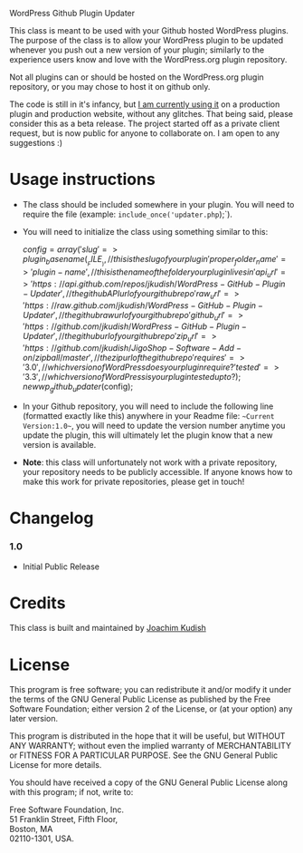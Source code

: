 WordPress Github Plugin Updater

This class is meant to be used with your Github hosted WordPress plugins. The purpose of the class is to allow your WordPress plugin to be updated whenever you push out a new version of your plugin; similarly to the experience users know and love with the WordPress.org plugin repository. 

Not all plugins can or should be hosted on the WordPress.org plugin repository, or you may chose to host it on github only. 

The code is still in it's infancy, but [I am currently using it](https://github.com/jkudish/JigoShop-Software-Add-on) on a production plugin and production website, without any glitches. That being said, please consider this as a beta release. The project started off as a private client request, but is now public for anyone to collaborate on. I am open to any suggestions :)

Usage instructions
===========

* The class should be included somewhere in your plugin. You will need to require the file (example: `include_once('updater.php`);`). 
* You will need to initialize the class using something similar to this:
	
	$config = array(
		'slug' => plugin_basename(__FILE__), // this is the slug of your plugin
		'proper_folder_name' => 'plugin-name', // this is the name of the folder your plugin lives in
		'api_url' => 'https://api.github.com/repos/jkudish/WordPress-GitHub-Plugin-Updater', // the github API url of your github repo
		'raw_url' => 'https://raw.github.com/jkudish/WordPress-GitHub-Plugin-Updater', // the github raw url of your github repo
		'github_url' => 'https://github.com/jkudish/WordPress-GitHub-Plugin-Updater', // the github url of your github repo
		'zip_url' => 'https://github.com/jkudish/JigoShop-Software-Add-on/zipball/master', // the zip url of the github repo
		'requires' => '3.0', // which version of WordPress does your plugin require?
		'tested' => '3.3', // which version of WordPress is your plugin tested up to?
	);
	new wp_github_updater($config);
	
* In your Github repository, you will need to include the following line (formatted exactly like this) anywhere in your Readme file: `~Current Version:1.0~`, you will need to update the version number anytime you update the plugin, this will ultimately let the plugin know that a new version is available.

* **Note**: this class will unfortunately not work with a private repository, your repository needs to be publicly accessible. If anyone knows how to make this work for private repositories, please get in touch!


Changelog
===========

### 1.0
* Initial Public Release

Credits
===========

This class is built and maintained by [Joachim Kudish](http://jkudish.com "Joachim Kudish")

License
===========

This program is free software; you can redistribute it and/or modify it under the terms of the GNU General Public License as published by the Free Software Foundation; either version 2 of the License, or (at your option) any later version.

This program is distributed in the hope that it will be useful, but WITHOUT ANY WARRANTY; without even the implied warranty of MERCHANTABILITY or FITNESS FOR A PARTICULAR PURPOSE.  See the GNU General Public License for more details.

You should have received a copy of the GNU General Public License along with this program; if not, write to:

Free Software Foundation, Inc.  
51 Franklin Street, Fifth Floor,   
Boston, MA  
02110-1301, USA.